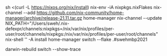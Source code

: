 sh <(curl -L https://nixos.org/nix/install)
nix-env -iA nixpkgs.nixFlakes
nix-channel --add https://github.com/nix-community/home-manager/archive/release-21.11.tar.gz home-manager
nix-channel --update
NIX_PATH="/Users/sweh/.nix-defexpr/channels:nixpkgs=/nix/var/nix/profiles/per-user/root/channels/nixpkgs:/nix/var/nix/profiles/per-user/root/channels" nix-shell '<home-manager>' -A install
home-manager switch --flake .#swehmbp2021


darwin-rebuild switch --show-trace
